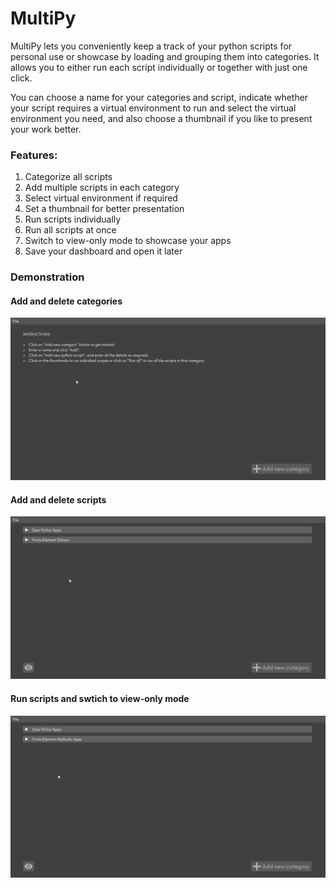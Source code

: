 # MultiPy

MultiPy lets you conveniently keep a track of your python scripts for personal use or showcase by loading and grouping them into categories. It allows you to either run each script individually or together with just one click.

You can choose a name for your categories and script, indicate whether your script requires a virtual environment to run and select the virtual environment you need, and also choose a thumbnail if you like to present your work better.

<h3>Features:</h3>

1. Categorize all scripts
2. Add multiple scripts in each category
3. Select virtual environment if required
4. Set a thumbnail for better presentation
5. Run scripts individually
6. Run all scripts at once
7. Switch to view-only mode to showcase your apps
8. Save your dashboard and open it later

<h3>Demonstration</h3>

<h4>Add and delete categories</h4>

![add and delete categories](readme_resources/add_delete_category.gif)

<h4>Add and delete scripts</h4>

![add and delete scripts](readme_resources/add_delete_script.gif)

<h4>Run scripts and swtich to view-only mode</h4>

![run scripts and view-only](readme_resources/run_script.gif)


